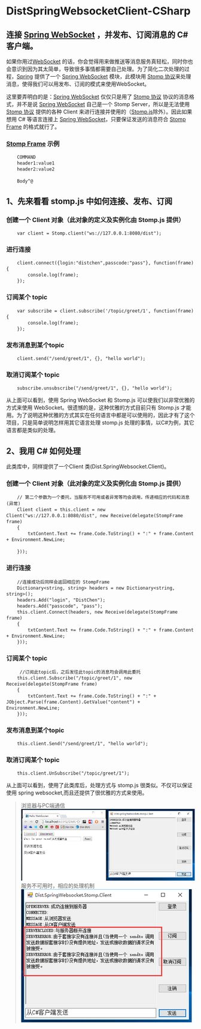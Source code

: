 # DistSpringWebsocketClient-CSharp
连接 [Spring WebSocket](http://docs.spring.io/spring/docs/4.3.0.RC2/spring-framework-reference/htmlsingle/#websocket-intro) ，并发布、订阅消息的 C# 客户端。
-----------------------------------

如果你用过[WebSocket](https://en.wikipedia.org/wiki/WebSocket) 的话，你会觉得用来做推送等消息服务真轻松，同时你也会意识到因为其太简单，导致很多事情都需要自己处理。为了简化二次处理的过程，[Spring](http://spring.io) 提供了一个 [Spring WebSocket](http://docs.spring.io/spring/docs/4.3.0.RC2/spring-framework-reference/htmlsingle/#websocket-intro) 模块，此模块用 [Stomp 协议](https://stomp.github.io/stomp-specification-1.2.html)来处理消息，使得我们可以用发布、订阅的模式来使用WebSocket。

这里要弄明白的是：[Spring WebSocket](http://docs.spring.io/spring/docs/4.3.0.RC2/spring-framework-reference/htmlsingle/#websocket-intro) 仅仅只是用了 [Stomp 协议](https://stomp.github.io/stomp-specification-1.2.html) 协议的消息格式，并不是说 [Spring WebSocket](http://docs.spring.io/spring/docs/4.3.0.RC2/spring-framework-reference/htmlsingle/#websocket-intro) 自己是一个 Stomp Server，所以是无法使用 [Stomp 协议](https://stomp.github.io/stomp-specification-1.2.html) 提供的各种 Client 来进行连接并使用的（[Stomp.js](http://jmesnil.net/stomp-websocket/doc/)除外）。因此如果想用 C# 等语言连接上 [Spring WebSocket](http://docs.spring.io/spring/docs/4.3.0.RC2/spring-framework-reference/htmlsingle/#websocket-intro)，只要保证发送的消息符合 [Stomp Frame](https://stomp.github.io/stomp-specification-1.2.html#STOMP_Frames) 的格式就行了。
### [Stomp Frame](https://stomp.github.io/stomp-specification-1.2.html#STOMP_Frames) 示例
        COMMAND
        header1:value1
        header2:value2

        Body^@

  
1、先来看看 stomp.js 中如何连接、发布、订阅
-----------------------------------
### 创建一个 Client 对象（此对象的定义及实例化由 Stomp.js 提供）
        var client = Stomp.client("ws://127.0.0.1:8080/dist");
### 进行连接
        client.connect({login:"distchen",passcode:"pass"}, function(frame) {
            console.log(frame);
        });
### 订阅某个 topic
        var subscribe = client.subscribe('/topic/greet/1', function(frame){
            console.log(frame);
        });
### 发布消息到某个topic
        client.send("/send/greet/1", {}, "hello world");
### 取消订阅某个 topic
        subscribe.unsubscribe("/send/greet/1", {}, "hello world");
从上面可以看到，使用 Spring WebSocket 和 Stomp.js 可以使我们以非常优雅的方式来使用 WebSocket。很遗憾的是，这种优雅的方式目前只有 Stomp.js 才能用。为了说明这种优雅的方式其实在任何语言中都是可以使用的，因此才有了这个项目，只是简单说明怎样用其它语言处理 stomp.js 处理的事情，以C#为例，其它语言都是类似的处理。

2、我用 C# 如何处理
-----------------------------------
此类库中，同样提供了一个Client 类(Dist.SpringWebsocket.Client)。
### 创建一个 Client 对象（此对象的定义及实例化由 Stomp.js 提供）
        // 第二个参数为一个委托，当服务不可用或者异常等均会调用，传递相应的代码和消息(异常)
        Client client = this.client = new Client("ws://127.0.0.1:8080/dist", new Receive(delegate(StompFrame frame)
        {
            txtContent.Text += frame.Code.ToString() + ":" + frame.Content + Environment.NewLine;
            
        }));
### 进行连接
        //连接成功后同样会返回相应的 StompFrame 
        Dictionary<string, string> headers = new Dictionary<string, string>();
        headers.Add("login", "DistChen");
        headers.Add("passcode", "pass");
        this.client.Connect(headers, new Receive(delegate(StompFrame frame)
        {
            txtContent.Text += frame.Code.ToString() + ":" + frame.Content + Environment.NewLine;
        }));
### 订阅某个 topic
         //订阅此topic后，之后发往此topic的消息均会调用此委托
        this.client.Subscribe("/topic/greet/1", new Receive(delegate(StompFrame frame)
        {
            txtContent.Text += frame.Code.ToString() + ":" + JObject.Parse(frame.Content).GetValue("content") + Environment.NewLine;
        }));
### 发布消息到某个topic
        this.client.Send("/send/greet/1", "hello world");
### 取消订阅某个 topic
        this.client.UnSubscribe("/topic/greet/1");

从上面可以看到，使用了此类库后，处理方式与 stomp.js 很类似。不仅可以保证使用 spring websocket,而且还提供了很优雅的方式来使用。

>浏览器与PC端通信<br>
>![image](https://raw.githubusercontent.com/DistChen/DistSpringWebsocketClient-CSharp/master/dist/1.png "浏览器与PC端通信")<br>
>服务不可用时，相应的处理机制<br>
>![image](https://raw.githubusercontent.com/DistChen/DistSpringWebsocketClient-CSharp/master/dist/2.png "服务不可用时，相应的处理机制")
